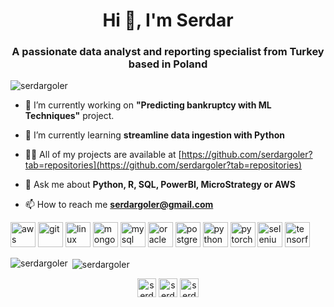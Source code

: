 <h1 align="center">Hi 👋, I'm Serdar</h1>
<h3 align="center">A passionate data analyst and reporting specialist from Turkey based in Poland</h3>

<p align="left"> <img src="https://komarev.com/ghpvc/?username=serdargoler" alt="serdargoler" /> </p>

- 🔭 I’m currently working on **"Predicting bankruptcy with ML Techniques"** project.

- 🌱 I’m currently learning **streamline data ingestion with Python**

- 👨‍💻 All of my projects are available at [https://github.com/serdargoler?tab=repositories](https://github.com/serdargoler?tab=repositories)

- 💬 Ask me about **Python, R, SQL, PowerBI, MicroStrategy or AWS**

- 📫 How to reach me **serdargoler@gmail.com**

<p align="left"><img src="https://devicons.github.io/devicon/devicon.git/icons/amazonwebservices/amazonwebservices-original-wordmark.svg" alt="aws" width="40" height="40"/> <img src="https://www.vectorlogo.zone/logos/git-scm/git-scm-icon.svg" alt="git" width="40" height="40"/> <img src="https://devicons.github.io/devicon/devicon.git/icons/linux/linux-original.svg" alt="linux" width="40" height="40"/> <img src="https://devicons.github.io/devicon/devicon.git/icons/mongodb/mongodb-original-wordmark.svg" alt="mongodb" width="40" height="40"/> <img src="https://devicons.github.io/devicon/devicon.git/icons/mysql/mysql-original-wordmark.svg" alt="mysql" width="40" height="40"/> <img src="https://devicons.github.io/devicon/devicon.git/icons/oracle/oracle-original.svg" alt="oracle" width="40" height="40"/> <img src="https://devicons.github.io/devicon/devicon.git/icons/postgresql/postgresql-original-wordmark.svg" alt="postgresql" width="40" height="40"/> <img src="https://devicons.github.io/devicon/devicon.git/icons/python/python-original.svg" alt="python" width="40" height="40"/> <img src="https://www.vectorlogo.zone/logos/pytorch/pytorch-icon.svg" alt="pytorch" width="40" height="40"/> <img src="https://i.ibb.co/9T29DD0/selenium.png" alt="selenium" width="40" height="40"/> <img src="https://www.vectorlogo.zone/logos/tensorflow/tensorflow-icon.svg" alt="tensorflow" width="40" height="40"/></p>

<p><img align="left" src="https://github-readme-stats.vercel.app/api/top-langs/?username=serdargoler&layout=compact&hide=html" alt="serdargoler" /></p>

<p>&nbsp;<img align="center" src="https://github-readme-stats.vercel.app/api?username=serdargoler&show_icons=true" alt="serdargoler" /></p>

<p align="center">
<a href="https://twitter.com/serdargoler" target="blank"><img align="center" src="https://cdn.jsdelivr.net/npm/simple-icons@3.0.1/icons/twitter.svg" alt="serdargoler" height="30" width="30" /></a>
<a href="https://linkedin.com/in/serdargoler" target="blank"><img align="center" src="https://cdn.jsdelivr.net/npm/simple-icons@3.0.1/icons/linkedin.svg" alt="serdargoler" height="30" width="30" /></a>
<a href="https://kaggle.com/serdargoler" target="blank"><img align="center" src="https://cdn.jsdelivr.net/npm/simple-icons@3.0.1/icons/kaggle.svg" alt="serdargoler" height="30" width="30" /></a>
</p>
